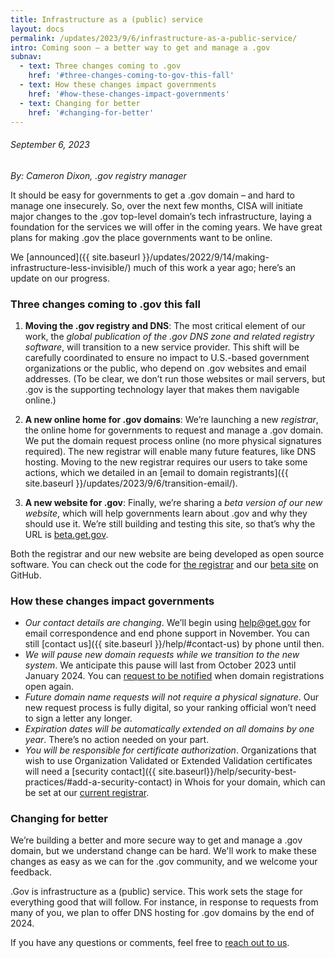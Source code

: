 ```yaml
---
title: Infrastructure as a (public) service
layout: docs
permalink: /updates/2023/9/6/infrastructure-as-a-public-service/
intro: Coming soon – a better way to get and manage a .gov 
subnav:
  - text: Three changes coming to .gov 
    href: '#three-changes-coming-to-gov-this-fall'
  - text: How these changes impact governments
    href: '#how-these-changes-impact-governments'
  - text: Changing for better
    href: '#changing-for-better'
---
```

###### September 6, 2023 

*By: Cameron Dixon, .gov registry manager*

It should be easy for governments to get a .gov domain – and hard to manage one insecurely. So, over the next few months, CISA will initiate major changes to the .gov top-level domain’s tech infrastructure, laying a foundation for the services we will offer in the coming years. We have great plans for making .gov the place governments want to be online. 

We [announced]({{ site.baseurl }}/updates/2022/9/14/making-infrastructure-less-invisible/) much of this work a year ago; here’s an update on our progress. 

### Three changes coming to .gov this fall 

1. **Moving the .gov registry and DNS**: The most critical element of our work, the *global publication of the .gov DNS zone and related registry software*, will transition to a new service provider. This shift will be carefully coordinated to ensure no impact to U.S.-based government organizations or the public, who depend on .gov websites and email addresses. (To be clear, we don’t run those websites or mail servers, but .gov is the supporting technology layer that makes them navigable online.) 

2. **A new online home for .gov domains**: We’re launching a new *registrar*, the online home for governments to request and manage a .gov domain. We put the domain request process online (no more physical signatures required). The new registrar will enable many future features, like DNS hosting. Moving to the new registrar requires our users to take some actions, which we detailed in an [email to domain registrants]({{ site.baseurl }}/updates/2023/9/6/transition-email/). 

3. **A new website for .gov**: Finally, we’re sharing a *beta version of our new website*, which will help governments learn about .gov and why they should use it. We’re still building and testing this site, so that’s why the URL is [beta.get.gov](https://beta.get.gov). 

Both the registrar and our new website are being developed as open source software. You can check out the code for [the registrar](https://github.com/cisagov/getgov) and our [beta site](https://github.com/cisagov/getgov-home) on GitHub.

### How these changes impact governments

* *Our contact details are changing*. We’ll begin using help@get.gov for email correspondence and end phone support in November. You can still [contact us]({{ site.baseurl }}/help/#contact-us) by phone until then.
* *We will pause new domain requests while we transition to the new system*. We anticipate this pause will last from October 2023 until January 2024. You can [request to be notified](https://forms.office.com/g/aLbfNuuFD4) when domain registrations open again.
* *Future domain name requests will not require a physical signature*. Our new request process is fully digital, so your ranking official won’t need to sign a letter any longer. 
* *Expiration dates will be automatically extended on all domains by one year*. There’s no action needed on your part. 
* *You will be responsible for certificate authorization*. Organizations that wish to use Organization Validated or Extended Validation certificates will need a [security contact]({{ site.baseurl}}/help/security-best-practices/#add-a-security-contact) in Whois for your domain, which can be set at our [current registrar](https://domains.dotgov.gov).

### Changing for better 

We’re building a better and more secure way to get and manage a .gov domain, but we understand change can be hard. We'll work to make these changes as easy as we can for the .gov community, and we welcome your feedback. 

.Gov is infrastructure as a (public) service. This work sets the stage for everything good that will follow. For instance, in response to requests from many of you, we plan to offer DNS hosting for .gov domains by the end of 2024. 

If you have any questions or comments, feel free to [reach out to us](https://get.gov/help/#contact-us). 